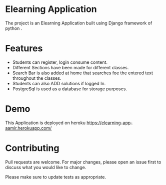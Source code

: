  # Elearning Application
The project is an Elearning Application built using Django framework of python
.
# Features
* Students can register, login consume content.
* Different Sections have been made for different classes.
* Search Bar is also added at home that searches foe the entered text throughout the classes.
* Students can also ADD solutions if logged In.
* PostgreSql is used as a database for storage purposes.

# Demo 
This Application is deployed on heroku
https://elearning-app-aamir.herokuapp.com/

# Contributing
Pull requests are welcome. For major changes, please open an issue first to discuss what you would like to change.

Please make sure to update tests as appropriate.

